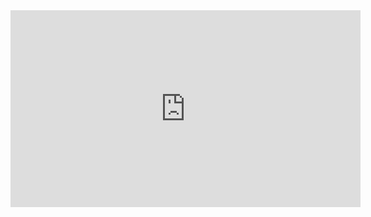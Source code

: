 
<iframe width="560" height="315" src="https://www.youtube.com/embed/raCkjkVukTM" frameborder="0" allow="accelerometer; autoplay; clipboard-write; encrypted-media; gyroscope; picture-in-picture" allowfullscreen></iframe>

